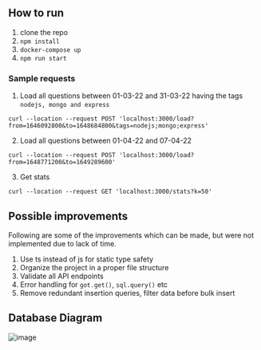 ## How to run

1. clone the repo
2. `npm install`
3. `docker-compose up`
4. `npm run start`

### Sample requests

1. Load all questions between 01-03-22 and 31-03-22 having the tags `nodejs, mongo and express`

```
curl --location --request POST 'localhost:3000/load?from=1646092800&to=1648684800&tags=nodejs;mongo;express'
```

2. Load all questions between 01-04-22 and 07-04-22

```
curl --location --request POST 'localhost:3000/load?from=1648771200&to=1649289600'
```

3. Get stats

```
curl --location --request GET 'localhost:3000/stats?k=50'
```

## Possible improvements

Following are some of the improvements which can be made, but were not implemented due to lack of time.

1. Use ts instead of js for static type safety
2. Organize the project in a proper file structure
3. Validate all API endpoints
4. Error handling for `got.get()`, `sql.query()` etc
5. Remove redundant insertion queries, filter data before bulk insert

## Database Diagram
![image](https://user-images.githubusercontent.com/18158879/162379760-c7c0cb97-3ec2-4129-b0e6-824bded7d190.png)



